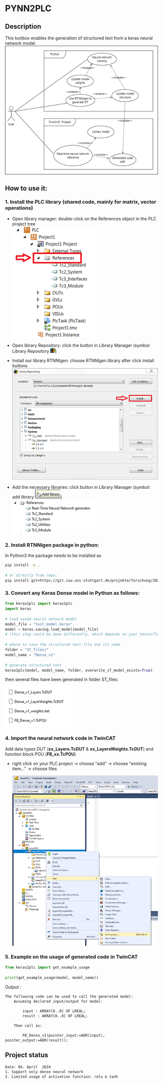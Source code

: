 # PYNN2PLC
## Description
This toolbox enables the generation of structured text from a keras neural network model. \
    ![use_case](/resources/diagram/use_case.png)


## How to use it:

### 1. Install the PLC library (shared code, mainly for matrix, vector operations)

- Open library manager: double-click on the References object in the PLC project tree\
    ![Library manager](/resources/pictures/library_manager.png)

- Open library Repository: click the button in Library Manager (symbol: Library Repository ![repository](/resources/pictures/repository.png))
- Install our library RTNNIgen: choose RTNNIgen.library after click install buttons\
    ![install](/resources/pictures/install.png)
- Add the necessary libraries: click button in Library Manager (symbol: add library ![add_library](/resources/pictures/add_library.PNG))\
    ![necessary_libraries](/resources/pictures/necessary_libraries.PNG)

### 2. Install RTNNIgen package in python:

In Python3 the package needs to be installed as

```sh
pip install -e .

# or directly from repo:
pip install git+https://git.isw.uni-stuttgart.de/projekte/forschung/2022_icm_nwg-gm/studentische-arbeiten/keras2plc.git@main
```

### 3. Convert any Keras Dense model in Python as follows:

```py
from keras2plc import keras2plc
import keras 

# load saved neural network model
model_file = "test_model.keras"
model = keras.saving.load_model(model_file) 
# (this step could be done differently, which depends on your tensorflow version

# where to save the structured text file and its name
folder = "ST_files/"
model_name = "Dense_v1"

# generate structured text
keras2plc(model, model_name, folder, overwrite_if_model_exists=True)
```
then several files have been generated in folder ST_files:

![generated_files](/resources/pictures/generated_files.png) 
### 4. Import the neural network code in TwinCAT
  Add data types DUT (**xx_Layers.TcDUT** & **xx_LayersWeights.TcDUT**) and function block POU (**FB_xx.TcPOU**)
  - right click on your PLC project -> choose "add" -> choose "existing item..." -> choose files

    ![add_function](/resources/pictures/add_function.png) 

### 5. Example on the usage of generated code in TwinCAT
```py
from keras2plc import get_example_usage

print(get_example_usage(model, model_name))
```
Output :
```
The following code can be used to call the generated model:
    Assuming declared input/output for model:
    
        input : ARRAY[0..0] OF LREAL;
        result : ARRAY[0..0] OF LREAL;

    Then call as:

        FB_Dense_v1(pointer_input:=ADR(input), pointer_output:=ADR(result));  
```
## Project status

```
Date: 04. April  2024
1. Support only dense neural network
2. Limited usage of activation function: relu & tanh
```

